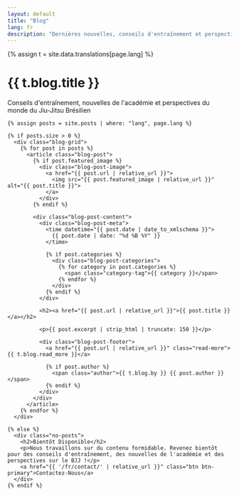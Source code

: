 ```yaml
---
layout: default
title: "Blog"
lang: fr
description: "Dernières nouvelles, conseils d'entraînement et perspectives d'Armada BJJ. Restez à jour avec notre communauté de Jiu-Jitsu Brésilien."
---
```


{% assign t = site.data.translations[page.lang] %}

<div class="page-header">
  <div class="wrapper">
    <h1>{{ t.blog.title }}</h1>
    <p>Conseils d'entraînement, nouvelles de l'académie et perspectives du monde du Jiu-Jitsu Brésilien</p>
  </div>
</div>

<section class="blog-section">
  <div class="wrapper">
    
    {% assign posts = site.posts | where: "lang", page.lang %}
    
    {% if posts.size > 0 %}
      <div class="blog-grid">
        {% for post in posts %}
          <article class="blog-post">
            {% if post.featured_image %}
              <div class="blog-post-image">
                <a href="{{ post.url | relative_url }}">
                  <img src="{{ post.featured_image | relative_url }}" alt="{{ post.title }}">
                </a>
              </div>
            {% endif %}
            
            <div class="blog-post-content">
              <div class="blog-post-meta">
                <time datetime="{{ post.date | date_to_xmlschema }}">
                  {{ post.date | date: "%d %B %Y" }}
                </time>
                
                {% if post.categories %}
                  <div class="blog-post-categories">
                    {% for category in post.categories %}
                      <span class="category-tag">{{ category }}</span>
                    {% endfor %}
                  </div>
                {% endif %}
              </div>
              
              <h2><a href="{{ post.url | relative_url }}">{{ post.title }}</a></h2>
              
              <p>{{ post.excerpt | strip_html | truncate: 150 }}</p>
              
              <div class="blog-post-footer">
                <a href="{{ post.url | relative_url }}" class="read-more">{{ t.blog.read_more }}</a>
                
                {% if post.author %}
                  <span class="author">{{ t.blog.by }} {{ post.author }}</span>
                {% endif %}
              </div>
            </div>
          </article>
        {% endfor %}
      </div>
      
    {% else %}
      <div class="no-posts">
        <h2>Bientôt Disponible</h2>
        <p>Nous travaillons sur du contenu formidable. Revenez bientôt pour des conseils d'entraînement, des nouvelles de l'académie et des perspectives sur le BJJ !</p>
        <a href="{{ '/fr/contact/' | relative_url }}" class="btn btn-primary">Contactez-Nous</a>
      </div>
    {% endif %}
    
  </div>
</section>